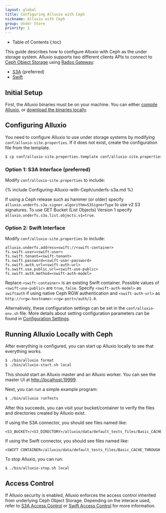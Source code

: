 ```yaml
---
layout: global
title: Configuring Alluxio with Ceph
nickname: Alluxio with Ceph
group: Under Store
priority: 1
---
```


* Table of Contents
{:toc}

This guide describes how to configure Alluxio with Ceph as the under storage system. Alluxio supports
two different clients APIs to connect to [Ceph Object Storage](http://ceph.com/ceph-storage/object-storage/)
using [Rados Gateway](http://docs.ceph.com/docs/master/radosgw/):
- [S3A](http://docs.aws.amazon.com/AmazonS3/latest/API/Welcome.html) (preferred)
- [Swift](http://docs.openstack.org/developer/swift/)

## Initial Setup

First, the Alluxio binaries must be on your machine. You can either
[compile Alluxio](Building-Alluxio-Master-Branch.html), or
[download the binaries locally](Running-Alluxio-Locally.html).

## Configuring Alluxio

You need to configure Alluxio to use under storage systems by modifying
`conf/alluxio-site.properties`. If it does not exist, create the configuration file from the
template.

```bash
$ cp conf/alluxio-site.properties.template conf/alluxio-site.properties
```

### Option 1: S3A Interface (preferred)

Modify `conf/alluxio-site.properties` to include:

{% include Configuring-Alluxio-with-Ceph/underfs-s3a.md %}

If using a Ceph release such as hammer (or older) specify `alluxio.underfs.s3a.signer.algorithm=S3SignerType`
to use v2 S3 signatures. To use GET Bucket (List Objects) Version 1 specify
`alluxio.underfs.s3a.list.objects.v1=true`.

### Option 2: Swift Interface
Modify `conf/alluxio-site.properties` to include:

```properties
alluxio.underfs.address=swift://<swift-container>
fs.swift.user=<swift-user>
fs.swift.tenant=<swift-tenant>
fs.swift.password=<swift-user-password>
fs.swift.auth.url=<swift-auth-url>
fs.swift.use.public.url=<swift-use-public>
fs.swift.auth.method=<swift-auth-model>
```
Replace `<swift-container>` is an existing Swift container. Possible values of `<swift-use-public>` are `true`,
`false`. Specify `<swift-auth-model>` as `swiftauth` if using native Ceph RGW authentication and `<swift-auth-url>`
as `http://<rgw-hostname>:<rgw-port>/auth/1.0`.

Alternatively, these configuration settings can be set in the `conf/alluxio-env.sh` file. More
details about setting configuration parameters can be found in
[Configuration Settings](Configuration-Settings.html#environment-variables).

## Running Alluxio Locally with Ceph

After everything is configured, you can start up Alluxio locally to see that everything works.

```bash
$ ./bin/alluxio format
$ ./bin/alluxio-start.sh local
```

This should start an Alluxio master and an Alluxio worker. You can see the master UI at
[http://localhost:19999](http://localhost:19999).

Next, you can run a simple example program:

```bash
$ ./bin/alluxio runTests
```

After this succeeds, you can visit your bucket/container to verify the files and directories created
by Alluxio exist.

If using the S3A connector, you should see files named like:
```
<S3_BUCKET>/<S3_DIRECTORY>/alluxio/data/default_tests_files/Basic_CACHE_THROUGH
```

If using the Swift connector, you should see files named like:
```
<SWIFT CONTAINER>/alluxio/data/default_tests_files/Basic_CACHE_THROUGH
```

To stop Alluxio, you can run:

```bash
$ ./bin/alluxio-stop.sh local
```

## Access Control

If Alluxio security is enabled, Alluxio enforces the access control inherited from underlying Ceph Object Storage.
Depending on the interace used, refer to [S3A Access Control](Configuring-Alluxio-with-S3.html#s3-access-control)
or [Swift Access Control](Configuring-Alluxio-with-Swift.html#swift-access-control) for more information.
